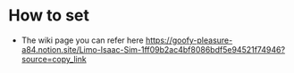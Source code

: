 # How to set
- The wiki page you can refer here
https://goofy-pleasure-a84.notion.site/Limo-Isaac-Sim-1ff09b2ac4bf8086bdf5e94521f74946?source=copy_link

